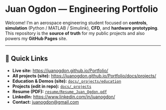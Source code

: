 # Juan Ogdon — Engineering Portfolio

Welcome! I’m an aerospace engineering student focused on **controls**, **simulation** (Python / MATLAB / Simulink), **CFD**, and **hardware prototyping**.  
This repository is the **source of truth** for my public projects and also powers my **GitHub Pages** site.

---

## 🔗 Quick Links
-  **Live site:** https://juanogdon.github.io/Portfolio/
-  **All projects (site):** https://juanogdon.github.io/Portfolio/docs/projects/
-  **Education & Demos (site):** [`docs/_projects/education`](docs/_projects/education)
-  **Projects (edit in repo):** [`docs/_projects`](docs/_projects)
-  **Resume (PDF):** [`resume/Resume_Juan_Ogdon.pdf`](resume/Resume_Juan_Ogdon.pdf)
-  **LinkedIn:** https://www.linkedin.com/in/juanogdon/
-  **Contact:** [juanogdon@gmail.com](juanogdon@gmail.com)

